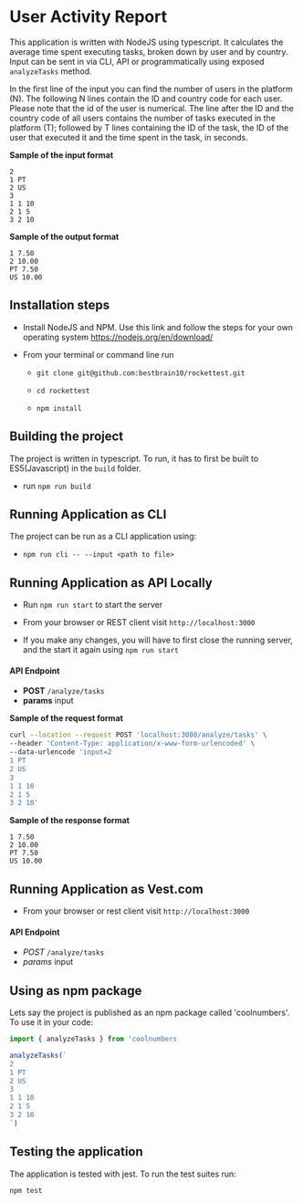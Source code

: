 # User Activity Report

This application is written with NodeJS using typescript. It calculates the average time spent executing tasks, broken down by user and by country. Input can be sent in via CLI, API or programmatically using exposed `analyzeTasks` method.


In the first line of the input you can find the number of users in the platform (N). The following N lines contain the ID and country code for each user. Please note that the id of the user is numerical. The line after the ID and the country code of all users contains the number of tasks executed in the platform (T); followed by T lines containing the ID of the task, the ID of the user that executed it and the time spent in the task, in seconds.


**Sample of the input format**

```
2
1 PT
2 US
3
1 1 10
2 1 5
3 2 10
```

**Sample of the output format**

```
1 7.50
2 10.00
PT 7.50
US 10.00
```



## Installation steps

- Install NodeJS and NPM. Use this link and follow the steps for your own operating system https://nodejs.org/en/download/

- From your terminal or command line run
    
    - `git clone git@github.com:bestbrain10/rockettest.git`

    - `cd rockettest`

    - `npm install`



## Building the project

The project is written in typescript. To run, it has to first be built to ES5(Javascript) in the `build` folder.

- run `npm run build`



## Running Application as CLI

The project can be run as a CLI application using:

- `npm run cli -- --input <path to file>`



## Running Application as API Locally

 - Run `npm run start` to start the server

 - From your browser or REST client visit `http://localhost:3000`

 - If you make any changes, you will have to first close the running server, and the start it again using `npm run start`



 #### API Endpoint

- **POST** `/analyze/tasks`
- **params** input

**Sample of the request format**

```sh
curl --location --request POST 'localhost:3000/analyze/tasks' \
--header 'Content-Type: application/x-www-form-urlencoded' \
--data-urlencode 'input=2
1 PT
2 US
3
1 1 10
2 1 5
3 2 10'

```

**Sample of the response format**

```
1 7.50
2 10.00
PT 7.50
US 10.00
```



## Running Application as Vest.com

- From your browser or rest client visit `http://localhost:3000`

 #### API Endpoint

- *POST* `/analyze/tasks`
- *params* input



## Using as npm package

Lets say the project is published as an npm package called 'coolnumbers'. To use it in your code:

```ts
import { analyzeTasks } from 'coolnumbers

analyzeTasks(`
2
1 PT
2 US
3
1 1 10
2 1 5
3 2 10
`)
```

## Testing the application

The application is tested with jest. To run the test suites run:

```sh
npm test
```
